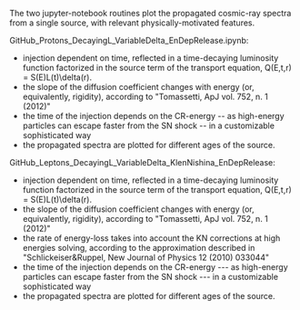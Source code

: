 The two jupyter-notebook routines plot the propagated cosmic-ray spectra from a single source, with relevant physically-motivated features.

GitHub_Protons_DecayingL_VariableDelta_EnDepRelease.ipynb: 
- injection dependent on time, reflected in a time-decaying luminosity function factorized in the source term of the transport equation, Q(E,t,r) = S(E)L(t)\delta(r).
- the slope of the diffusion coefficient changes with energy (or, equivalently, rigidity), according to "Tomassetti, ApJ vol. 752, n. 1 (2012)"
- the time of the injection depends on the CR-energy -- as high-energy particles can escape faster from the SN shock -- in a customizable sophisticated way
- the propagated spectra are plotted for different ages of the source.

GitHub_Leptons_DecayingL_VariableDelta_KlenNishina_EnDepRelease: 
- injection dependent on time, reflected in a time-decaying luminosity function factorized in the source term of the transport equation, Q(E,t,r) = S(E)L(t)\delta(r).
- the slope of the diffusion coefficient changes with energy (or, equivalently, rigidity), according to "Tomassetti, ApJ vol. 752, n. 1 (2012)"
- the rate of energy-loss takes into account the KN corrections at high energies solving, according to the approximation described in "Schlickeiser&Ruppel, New Journal of Physics 12 (2010) 033044"
- the time of the injection depends on the CR-energy --- as high-energy particles can escape faster from the SN shock --- in a customizable sophisticated way
- the propagated spectra are plotted for different ages of the source.
